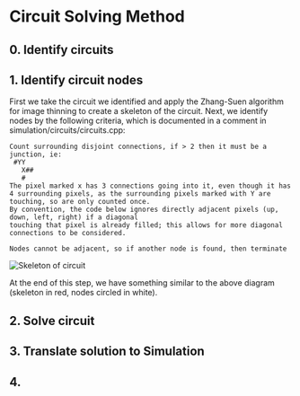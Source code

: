 # Circuit Solving Method

## 0. Identify circuits

## 1. Identify circuit nodes

First we take the circuit we identified and apply the Zhang-Suen algorithm for image thinning to 
create a skeleton of the circuit. Next, we identify nodes by the following criteria, which is documented in a comment in simulation/circuits/circuits.cpp:

```
Count surrounding disjoint connections, if > 2 then it must be a junction, ie:
 #YY
   X##
   #
The pixel marked x has 3 connections going into it, even though it has 4 surrounding pixels, as the surrounding pixels marked with Y are touching, so are only counted once.
By convention, the code below ignores directly adjacent pixels (up, down, left, right) if a diagonal
touching that pixel is already filled; this allows for more diagonal connections to be considered.
 
Nodes cannot be adjacent, so if another node is found, then terminate
 ```

![Skeleton of circuit](https://i.imgur.com/a4JVGq4.png)

At the end of this step, we have something similar to the above diagram (skeleton in red, nodes circled in white).

## 2. Solve circuit

## 3. Translate solution to Simulation

## 4. 